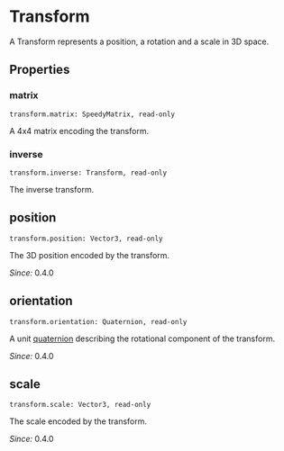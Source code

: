 # Transform

A Transform represents a position, a rotation and a scale in 3D space.

## Properties

### matrix

`transform.matrix: SpeedyMatrix, read-only`

A 4x4 matrix encoding the transform.

### inverse

`transform.inverse: Transform, read-only`

The inverse transform.

## position

`transform.position: Vector3, read-only`

The 3D position encoded by the transform.

*Since:* 0.4.0

## orientation

`transform.orientation: Quaternion, read-only`

A unit [quaternion](quaternion.md) describing the rotational component of the transform.

*Since:* 0.4.0

## scale

`transform.scale: Vector3, read-only`

The scale encoded by the transform.

*Since:* 0.4.0
